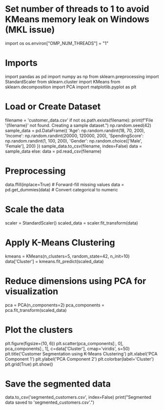 # Set number of threads to 1 to avoid KMeans memory leak on Windows (MKL issue)
import os
os.environ["OMP_NUM_THREADS"] = "1"

# Imports
import pandas as pd
import numpy as np
from sklearn.preprocessing import StandardScaler
from sklearn.cluster import KMeans
from sklearn.decomposition import PCA
import matplotlib.pyplot as plt

# Load or Create Dataset
filename = 'customer_data.csv'
if not os.path.exists(filename):
    print(f"File '{filename}' not found. Creating a sample dataset.")
    np.random.seed(42)
    sample_data = pd.DataFrame({
        'Age': np.random.randint(18, 70, 200),
        'Income': np.random.randint(20000, 120000, 200),
        'SpendingScore': np.random.randint(1, 100, 200),
        'Gender': np.random.choice(['Male', 'Female'], 200)
    })
    sample_data.to_csv(filename, index=False)
    data = sample_data
else:
    data = pd.read_csv(filename)

# Preprocessing
data.ffill(inplace=True)  # Forward-fill missing values
data = pd.get_dummies(data)  # Convert categorical to numeric

# Scale the data
scaler = StandardScaler()
scaled_data = scaler.fit_transform(data)

# Apply K-Means Clustering
kmeans = KMeans(n_clusters=5, random_state=42, n_init=10)
data['Cluster'] = kmeans.fit_predict(scaled_data)

# Reduce dimensions using PCA for visualization
pca = PCA(n_components=2)
pca_components = pca.fit_transform(scaled_data)

# Plot the clusters
plt.figure(figsize=(10, 6))
plt.scatter(pca_components[:, 0], pca_components[:, 1], c=data['Cluster'], cmap='viridis', s=50)
plt.title('Customer Segmentation using K-Means Clustering')
plt.xlabel('PCA Component 1')
plt.ylabel('PCA Component 2')
plt.colorbar(label='Cluster')
plt.grid(True)
plt.show()

# Save the segmented data
data.to_csv('segmented_customers.csv', index=False)
print("Segmented data saved to 'segmented_customers.csv'.")

